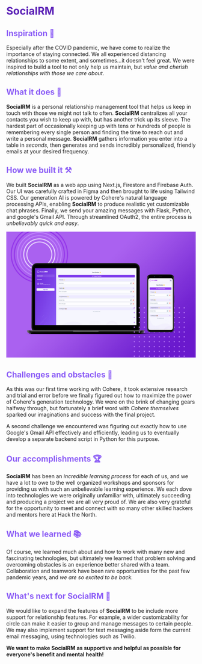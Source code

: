 # <span style="color:#5b21b6">**SocialRM**</span>

## <span style="color:#8b5cf6">Inspiration 💭</span>

Especially after the COVID pandemic, we have come to realize the importance of staying connected. We all experienced distancing relationships to some extent, and sometimes...it doesn't feel great. We were inspired to build a tool to not only help us maintain, but _value and cherish relationships with those we care about_.

## <span style="color:#8b5cf6">What it does 🦾</span>

**SocialRM** is a personal relationship management tool that helps us keep in touch with those we might not talk to often. **SocialRM** centralizes all your contacts you wish to keep up with, but has another trick up its sleeve. The hardest part of occasionally keeping up with tens or hundreds of people is remembering every single person and finding the time to reach out and write a personal message. **SocialRM** gathers information you enter into a table in _seconds_, then generates and sends incredibly personalized, friendly emails at your desired frequency.

## <span style="color:#8b5cf6">How we built it ⚒️</span>

We built **SocialRM** as a web app using Next.js, Firestore and Firebase Auth. Our UI was carefully crafted in Figma and then brought to life using Tailwind CSS. Our generation AI is powered by Cohere's natural language processing APIs, enabling **SocialRM** to produce realistic yet customizable chat phrases. Finally, we send your amazing messages with Flask, Python, and google's Gmail API. Through streamlined OAuth2, the entire process is _unbelievably quick and easy_.

![Mobile and laptop mockup of our home screen](https://raw.githubusercontent.com/ishaan1013/socialrm/main/public/socialrm1.jpg)

## <span style="color:#8b5cf6">Challenges and obstacles 🚧</span>

As this was our first time working with Cohere, it took extensive research and trial and error before we finally figured out how to maximize the power of Cohere's generation technology. We were on the brink of changing gears halfway through, but fortunately a brief word with _Cohere themselves_ sparked our imaginations and success with the final project.

A second challenge we encountered was figuring out exactly how to use Google's Gmail API effectively and efficiently, leading us to eventually develop a separate backend script in Python for this purpose.

## <span style="color:#8b5cf6">Our accomplishments 🏆</span>

**SocialRM** has been an _incredible learning process_ for each of us, and we have a lot to owe to the well organized workshops and sponsors for providing us with such an unbelievable learning experience. We each dove into technologies we were originally unfamiliar with, ultimately succeeding and producing a project we are all very proud of. We are also very grateful for the opportunity to meet and connect with so many other skilled hackers and mentors here at Hack the North.

## <span style="color:#8b5cf6">What we learned 📚</span>

Of course, we learned much about and how to work with many new and fascinating technologies, but ultimately we learned that problem solving and overcoming obstacles is an experience better shared with a team. Collaboration and teamwork have been rare opportunities for the past few pandemic years, and _we are so excited to be back._

## <span style="color:#8b5cf6">What's next for **SocialRM** 🤖</span>

We would like to expand the features of **SocialRM** to be include more support for relationship features. For example, a wider customizability for circle can make it easier to group and manage messages to certain people. We may also implement support for text messaging aside form the current email messaging, using technologies such as Twilio.

**We want to make SocialRM as supportive and helpful as possible for everyone's benefit and mental health!**
